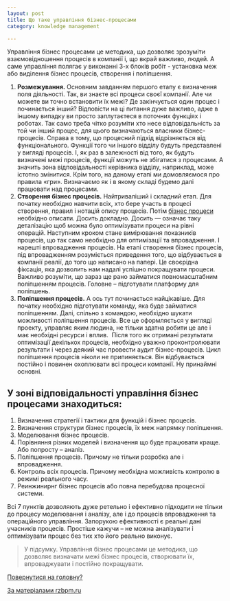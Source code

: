 ```yaml
---
layout: post
title: Що таке управління бізнес-процесами
category: knowledge management

---
```

Управління бізнес процесами це методика, що дозволяє зрозуміти взаємовідношення процесів в компанії і, що вкрай важливо, людей. А саме управління полягає у виконанні 3-х блоків робіт - установка меж або виділення бізнес процесів, створення і поліпшення.

1. **Розмежування.** Основним завданням першого етапу є визначення поля діяльності. Так, ви знаєте всі процеси своєї компанії. Але чи можете ви точно встановити їх межі? Де закінчується один процес і починається інший? Відповісти на ці питання дуже важливо, адже в іншому випадку ви просто заплутаєтеся в поточних функціях і роботах. Так само треба чітко розуміти хто несе відповідальність за той чи інший процес, для цього визначаються власники бізнес-процесів. Справа в тому, що процесний підхід відрізняється від функціонального. Функції того чи іншого відділу будуть представлені у вигляді процесів. І, як раз в залежності від того, як будуть визначені межі процесів, функції можуть не збігатися з процесами. А значить зона відповідальності керівника відділу, наприклад, може істотно змінитися. Крім того, на даному етапі ми домовляємося про правила «гри». Визначаємо як і в якому складі будемо далі працювати над процесами.
2. **Створення бізнес процесів.** Найтриваліший і складний етап. Для початку необхідно навчити всіх, хто бере участь в процесі створення, правил і нотацій опису процесів. Потім [бізнес процеси](http://rzbpm.ru/knowledge/pravilnyj-biznes-process-eto-osnova-otlichnyx-rezultatov.html "Правильний бізнес процес це основа відмінних результатів") необхідно описати. Досить докладно. Досить — означає таку деталізацію щоб можна було оптимізувати процеси на рівні операцій. Наступним кроком стане вимірювання показників процесів, що так само необхідно для оптимізації та впровадження. І нарешті впровадження процесів. На етапі створення бізнес процесів, під впровадженням розуміється приведення того, що відбувається в компанії реалії, до того що написано на папері. Це своєрідна фіксація, яка дозволить нам надалі успішно покращувати процеси. Важливо розуміти, що зараз ще рано займатися повномасштабним поліпшенням процесів. Головне – підготувати платформу для поліпшень.
3. **Поліпшення процесів.** А ось тут починається найцікавіше. Для початку необхідно підготувати команду, яка буде займатися поліпшенням. Далі, спільно з командою, необхідно шукати можливості поліпшення процесів. Все це оформляється у вигляді проекту, управляє яким людина, не тільки здатна робити це але і має необхідні ресурси і вплив.  Після того як отримані результати оптимізації декількох процесів, необхідно уважно проконтролювати результати і через деякий час провести аудит бізнес-процесів. Цикл поліпшення процесів ніколи не припиняється. Він відбувається постійно і повинен охоплювати всі процеси компанії. Ну принаймні основні.

## У зоні відповідальності управління бізнес процесами знаходиться:

1. Визначення стратегії і тактики для функцій і бізнес процесів.
2. Визначення структури бізнес процесів, їх меж напрямку поліпшення.
3. Моделювання бізнес процесів.
4. Порівняння різних моделей і визначення що буде працювати краще. Або попросту – аналіз.
5. Поліпшення процесів. Причому не тільки розробка але і впровадження.
6. Контроль всіх процесів. Причому необхідна можливість контролю в режимі реального часу.
7. Реинжинирнг бізнес процесів або повна перебудова процесної системи.

Всі 7 пунктів дозволяють дуже ретельно і ефективно підходити не тільки до процесу моделювання і аналізу, але і до процесів впровадження та операційного управління. Запорукою ефективності є реальні дані учасників процесів. Простіше кажучи – не можна аналізувати і оптимізувати процес без тих хто його реально виконує.

> У підсумку. Управління бізнес процесами це методика, що дозволяє визначати межі бізнес процесів, створювати їх, впроваджувати і постійно покращувати.

[Повернутися на головну?](https://doc.treba.ml)

[За матеріалами rzbpm.ru](http://rzbpm.ru/knowledge/upravlenie-biznes-processami-eto.html "Permalink to Что такое управление бизнес процессами")